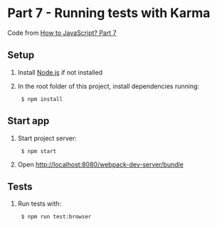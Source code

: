 # Part 7 - Running tests with Karma

Code from [How to JavaScript? Part 7](https://medium.com/@jun.hanamaki/how-to-javascript-or-yet-another-javascript-guide-part-7-running-tests-with-karma-45d3ac1dfb5f#.nlndec97f)

## Setup

1. Install [Node.js](https://nodejs.org/) if not installed

2. In the root folder of this project, install dependencies running:

        $ npm install

## Start app

1. Start project server:

        $ npm start

2. Open [http://localhost:8080/webpack-dev-server/bundle](http://localhost:8080/webpack-dev-server/bundle)

## Tests

1. Run tests with:

        $ npm run test:browser